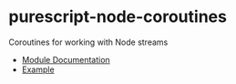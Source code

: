 # purescript-node-coroutines

Coroutines for working with Node streams

- [Module Documentation](generated-docs/)
- [Example](test/Main.purs)
